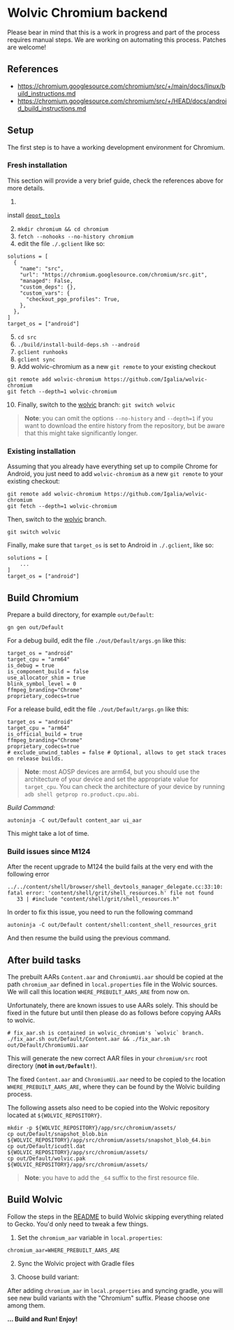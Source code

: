 # Wolvic Chromium backend

Please bear in mind that this is a work in progress and part of the process requires manual steps. We are working on
automating this process. Patches are welcome!

## References

- https://chromium.googlesource.com/chromium/src/+/main/docs/linux/build_instructions.md
- https://chromium.googlesource.com/chromium/src/+/HEAD/docs/android_build_instructions.md

## Setup

The first step is to have a working development environment for Chromium.

### Fresh installation

This section will provide a very brief guide, check the references above for more details.

1.

install [`depot_tools`](https://chromium.googlesource.com/chromium/src/+/main/docs/linux/build_instructions.md#install)

2. `mkdir chromium && cd chromium`
3. `fetch --nohooks --no-history chromium`
4. edit the file `./.gclient` like so:

```
solutions = [
  {
    "name": "src",
    "url": "https://chromium.googlesource.com/chromium/src.git",
    "managed": False,
    "custom_deps": {},
    "custom_vars": {
      "checkout_pgo_profiles": True, 
    },
  },
]
target_os = ["android"]
```

5. `cd src`
6. `./build/install-build-deps.sh --android`
7. `gclient runhooks`
8. `gclient sync`
9. Add wolvic-chromium as a new `git remote` to your existing checkout

```
git remote add wolvic-chromium https://github.com/Igalia/wolvic-chromium
git fetch --depth=1 wolvic-chromium
```

10. Finally, switch to the [wolvic](https://github.com/Igalia/wolvic-chromium/tree/wolvic/) branch: `git switch wolvic`

> **Note**: you can omit the options `--no-history` and `--depth=1` if you want to download the entire history
> from the repository, but be aware that this might take significantly longer.

### Existing installation

Assuming that you already have everything set up to compile Chrome for Android, you just need to add `wolvic-chromium`
as a new `git remote` to your existing checkout:

```
git remote add wolvic-chromium https://github.com/Igalia/wolvic-chromium
git fetch --depth=1 wolvic-chromium
```

Then, switch to the [wolvic](https://github.com/Igalia/wolvic-chromium/tree/wolvic/) branch.

```
git switch wolvic
```

Finally, make sure that `target_os` is set to Android in `./.gclient`, like so:

```
solutions = [
    ...
]
target_os = ["android"]
```

## Build Chromium

Prepare a build directory, for example `out/Default`:

```
gn gen out/Default
```

For a debug build, edit the file `./out/Default/args.gn` like this:

```
target_os = "android"
target_cpu = "arm64"
is_debug = true
is_component_build = false
use_allocator_shim = true
blink_symbol_level = 0
ffmpeg_branding="Chrome"
proprietary_codecs=true
```

For a release build, edit the file `./out/Default/args.gn` like this:

```
target_os = "android"
target_cpu = "arm64"
is_official_build = true
ffmpeg_branding="Chrome"
proprietary_codecs=true
# exclude_unwind_tables = false # Optional, allows to get stack traces on release builds.
```

> **Note**: most AOSP devices are arm64, but you should use the architecture of your device and set the appropriate value for `target_cpu`. You can check the architecture of your device by running `adb shell getprop ro.product.cpu.abi`.

_Build Command:_

```
autoninja -C out/Default content_aar ui_aar
```

This might take a lot of time.

### Build issues since M124

After the recent upgrade to M124 the build fails at the very end with the following error
```
../../content/shell/browser/shell_devtools_manager_delegate.cc:33:10: fatal error: 'content/shell/grit/shell_resources.h' file not found
   33 | #include "content/shell/grit/shell_resources.h"

```

In order to fix this issue, you need to run the following command
```
autoninja -C out/Default content/shell:content_shell_resources_grit 
```
And then resume the build using the previous command.

## After build tasks

The prebuilt AARs `Content.aar` and `ChromiumUi.aar` should be copied at the path `chromium_aar` defined
in `local.properties` file in the Wolvic sources. We will call this location `WHERE_PREBUILT_AARS_ARE` from now on.

Unfortunately, there are known issues to use AARs solely. This should be fixed in the future but until then please do as
follows before copying AARs to wolvic.

```
# fix_aar.sh is contained in wolvic_chromium's `wolvic` branch.
./fix_aar.sh out/Default/Content.aar && ./fix_aar.sh out/Default/ChromiumUi.aar
```

This will generate the new correct AAR files in your `chromium/src` root directory (**not in `out/Default!`**).

The fixed `Content.aar` and `ChromiumUi.aar` need to be copied to the location `WHERE_PREBUILT_AARS_ARE`, where they can
be found by the Wolvic building process.

The following assets also need to be copied into the Wolvic repository located at `${WOLVIC_REPOSITORY}`.

```
mkdir -p ${WOLVIC_REPOSITORY}/app/src/chromium/assets/
cp out/Default/snapshot_blob.bin ${WOLVIC_REPOSITORY}/app/src/chromium/assets/snapshot_blob_64.bin
cp out/Default/icudtl.dat ${WOLVIC_REPOSITORY}/app/src/chromium/assets/
cp out/Default/wolvic.pak ${WOLVIC_REPOSITORY}/app/src/chromium/assets/
```

> **Note**: you have to add the `_64` suffix to the first resource file.

## Build Wolvic

Follow the steps in the [README](README.md) to build Wolvic skipping everything related to Gecko. You'd only need to
tweak a few things.

1. Set the `chromium_aar` variable in `local.properties`:

```
chromium_aar=WHERE_PREBUILT_AARS_ARE
```

2. Sync the Wolvic project with Gradle files

2. Choose build variant:

After adding `chromium_aar` in `local.properties` and syncing gradle, you will see new build variants with the
"Chromium" suffix. Please choose one among them.

**... Build and Run! Enjoy!**
